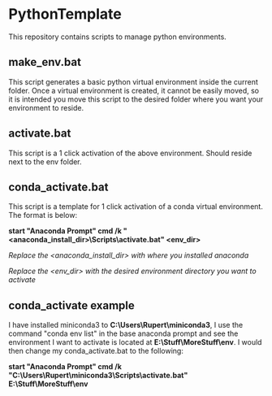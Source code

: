 # PythonTemplate
This repository contains scripts to manage python environments.

## make_env.bat
This script generates a basic python virtual environment inside the current folder. Once a virtual environment is created, it cannot be easily moved, so it is intended you move this script to the desired folder where you want your environment to reside.

## activate.bat
This script is a 1 click activation of the above environment. Should reside next to the env folder.

## conda_activate.bat
This script is a template for 1 click activation of a conda virtual environment. The format is below:

**start "Anaconda Prompt" cmd /k "\<anaconda_install_dir\>\Scripts\activate.bat" \<env_dir>**

_Replace the \<anaconda_install_dir\> with where you installed anaconda_

_Replace the \<env_dir> with the desired environment directory you want to activate_

## conda_activate example
I have installed miniconda3 to **C:\Users\Rupert\miniconda3**, I use the command "conda env list" in the base anaconda prompt and see the environment I want to activate is located at **E:\Stuff\MoreStuff\env**. I would then change my conda_activate.bat to the following:

**start "Anaconda Prompt" cmd /k "C:\Users\Rupert\miniconda3\Scripts\activate.bat" E:\Stuff\MoreStuff\env**
